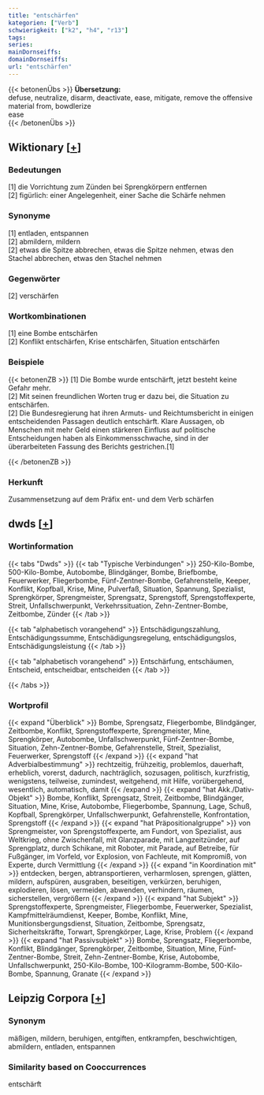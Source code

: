 ```yaml
---
title: "entschärfen"
kategorien: ["Verb"]
schwierigkeit: ["k2", "h4", "r13"]
tags:
series:
mainDornseiffs:
domainDornseiffs:
url: "entschärfen"
---
```


{{< betonenÜbs >}}
**Übersetzung:**  
defuse, neutralize, disarm, deactivate, ease, mitigate, remove the offensive material from, bowdlerize  
ease  
{{< /betonenÜbs >}}

## Wiktionary [[+](https://de.wiktionary.org/wiki/entschärfen)]

### Bedeutungen
[1] die Vorrichtung zum Zünden bei Sprengkörpern entfernen  
[2] figürlich: einer Angelegenheit, einer Sache die Schärfe nehmen  

### Synonyme
[1] entladen, entspannen  
[2] abmildern, mildern  
[2] etwas die Spitze abbrechen, etwas die Spitze nehmen, etwas den Stachel abbrechen, etwas den Stachel nehmen  

### Gegenwörter
[2] verschärfen  

### Wortkombinationen
[1] eine Bombe entschärfen  
[2] Konflikt entschärfen, Krise entschärfen, Situation entschärfen  

### Beispiele
{{< betonenZB >}}
[1] Die Bombe wurde entschärft, jetzt besteht keine Gefahr mehr.  
[2] Mit seinen freundlichen Worten trug er dazu bei, die Situation zu entschärfen.  
[2] Die Bundesregierung hat ihren Armuts- und Reichtumsbericht in einigen entscheidenden Passagen deutlich entschärft. Klare Aussagen, ob Menschen mit mehr Geld einen stärkeren Einfluss auf politische Entscheidungen haben als Einkommensschwache, sind in der überarbeiteten Fassung des Berichts gestrichen.[1]  

{{< /betonenZB >}}
### Herkunft
Zusammensetzung auf dem Präfix ent- und dem Verb schärfen  



## dwds [[+](https://www.dwds.de/wb/entschärfen)]

### Wortinformation
{{< tabs "Dwds" >}}
{{< tab "Typische Verbindungen" >}}
250-Kilo-Bombe, 500-Kilo-Bombe, Autobombe, Blindgänger, Bombe, Briefbombe, Feuerwerker, Fliegerbombe, Fünf-Zentner-Bombe, Gefahrenstelle, Keeper, Konflikt, Kopfball, Krise, Mine, Pulverfaß, Situation, Spannung, Spezialist, Sprengkörper, Sprengmeister, Sprengsatz, Sprengstoff, Sprengstoffexperte, Streit, Unfallschwerpunkt, Verkehrssituation, Zehn-Zentner-Bombe, Zeitbombe, Zünder
{{< /tab >}}

{{< tab "alphabetisch vorangehend" >}}
Entschädigungszahlung, Entschädigungssumme, Entschädigungsregelung, entschädigungslos, Entschädigungsleistung
{{< /tab >}}

{{< tab "alphabetisch vorangehend" >}}
Entschärfung, entschäumen, Entscheid, entscheidbar, entscheiden
{{< /tab >}}

{{< /tabs >}}

### Wortprofil
{{< expand "Überblick" >}} Bombe, Sprengsatz, Fliegerbombe, Blindgänger, Zeitbombe, Konflikt, Sprengstoffexperte, Sprengmeister, Mine, Sprengkörper, Autobombe, Unfallschwerpunkt, Fünf-Zentner-Bombe, Situation, Zehn-Zentner-Bombe, Gefahrenstelle, Streit, Spezialist, Feuerwerker, Sprengstoff {{< /expand >}}
{{< expand "hat Adverbialbestimmung" >}} rechtzeitig, frühzeitig, problemlos, dauerhaft, erheblich, vorerst, dadurch, nachträglich, sozusagen, politisch, kurzfristig, wenigstens, teilweise, zumindest, weitgehend, mit Hilfe, vorübergehend, wesentlich, automatisch, damit {{< /expand >}}
{{< expand "hat Akk./Dativ-Objekt" >}} Bombe, Konflikt, Sprengsatz, Streit, Zeitbombe, Blindgänger, Situation, Mine, Krise, Autobombe, Fliegerbombe, Spannung, Lage, Schuß, Kopfball, Sprengkörper, Unfallschwerpunkt, Gefahrenstelle, Konfrontation, Sprengstoff {{< /expand >}}
{{< expand "hat Präpositionalgruppe" >}} von Sprengmeister, von Sprengstoffexperte, am Fundort, von Spezialist, aus Weltkrieg, ohne Zwischenfall, mit Glanzparade, mit Langzeitzünder, auf Sprengplatz, durch Schikane, mit Roboter, mit Parade, auf Betreibe, für Fußgänger, im Vorfeld, vor Explosion, von Fachleute, mit Kompromiß, von Experte, durch Vermittlung {{< /expand >}}
{{< expand "in Koordination mit" >}} entdecken, bergen, abtransportieren, verharmlosen, sprengen, glätten, mildern, aufspüren, ausgraben, beseitigen, verkürzen, beruhigen, explodieren, lösen, vermeiden, abwenden, verhindern, räumen, sicherstellen, vergrößern {{< /expand >}}
{{< expand "hat Subjekt" >}} Sprengstoffexperte, Sprengmeister, Fliegerbombe, Feuerwerker, Spezialist, Kampfmittelräumdienst, Keeper, Bombe, Konflikt, Mine, Munitionsbergungsdienst, Situation, Zeitbombe, Sprengsatz, Sicherheitskräfte, Torwart, Sprengkörper, Lage, Krise, Problem {{< /expand >}}
{{< expand "hat Passivsubjekt" >}} Bombe, Sprengsatz, Fliegerbombe, Konflikt, Blindgänger, Sprengkörper, Zeitbombe, Situation, Mine, Fünf-Zentner-Bombe, Streit, Zehn-Zentner-Bombe, Krise, Autobombe, Unfallschwerpunkt, 250-Kilo-Bombe, 100-Kilogramm-Bombe, 500-Kilo-Bombe, Spannung, Granate {{< /expand >}}

## Leipzig Corpora [[+](https://corpora.uni-leipzig.de/en/res?word=entschärfen&corpusId=deu_newscrawl-public_2018)]


### Synonym
mäßigen, mildern, beruhigen, entgiften, entkrampfen, beschwichtigen, abmildern, entladen, entspannen


### Similarity based on Cooccurrences
entschärft

